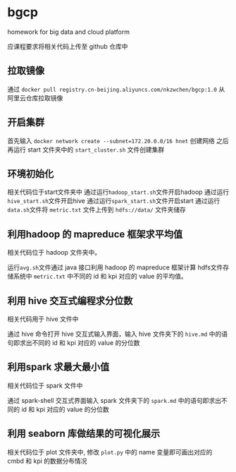 # bgcp

homework for big data and cloud platform 

应课程要求将相关代码上传至 github 仓库中

## 拉取镜像

通过
`docker pull registry.cn-beijing.aliyuncs.com/nkzwchen/bgcp:1.0`
从阿里云仓库拉取镜像

## 开启集群

首先输入
`docker network create --subnet=172.20.0.0/16 hnet`
创建网络
之后再运行 start 文件夹中的 `start_cluster.sh` 文件创建集群

## 环境初始化

相关代码位于start文件夹中
通过运行`hadoop_start.sh`文件开启hadoop
通过运行`hive_start.sh`文件开启hive
通过运行`spark_start.sh`文件开启start
通过运行`data.sh`文件将 `metric.txt` 文件上传到 `hdfs://data/` 文件夹储存

## 利用hadoop 的 mapreduce 框架求平均值

相关代码位于 hadoop 文件夹中。

运行`avg.sh`文件通过 java 接口利用 hadoop 的 mapreduce 框架计算 hdfs文件存储系统中 `metric.txt`
中不同的 id 和 kpi 对应的 value 的平均值。


## 利用 hive 交互式编程求分位数

相关代码用于 hive 文件中

通过 hive 命令打开 hive 交互式输入界面，输入 hive 文件夹下的 `hive.md` 中的语句即求出不同的 id 和 kpi 对应的 value 的分位数

## 利用spark 求最大最小值

相关代码位于 spark 文件中

通过 spark-shell 交互式界面输入 spark 文件夹下的 `spark.md` 中的语句即求出不同的 id 和 kpi 对应的 value 的分位数

## 利用 seaborn 库做结果的可视化展示

相关代码位于 plot 文件夹中, 修改 `plot.py` 中的 name 变量即可画出对应的 cmbd 和 kpi 的数据分布情况

